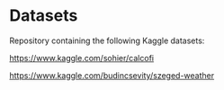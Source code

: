# Datasets
Repository containing the following Kaggle datasets:

https://www.kaggle.com/sohier/calcofi

https://www.kaggle.com/budincsevity/szeged-weather

